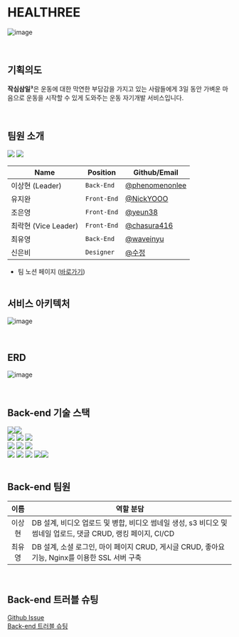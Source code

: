 # **HEALTHREE**

![image](https://user-images.githubusercontent.com/99732695/193487748-3202d2cf-7146-4729-9d93-f029f2e1be8e.png)

<br>

## **기획의도**

**작심삼일³**은 운동에 대한 막연한 부담감을 가지고 있는 사람들에게 3일 동안 가벼운 마음으로 운동을 시작할 수 있게 도와주는 운동 자기개발 서비스입니다.

<br>

## **팀원 소개**

<img src="https://img.shields.io/badge/react-61DAFB?style=plastic&logo=react&logoColor=black"> <img src="https://img.shields.io/badge/node.js-339933?style=plastic&logo=Node.js&logoColor=white">

| Name                 | Position    | Github/Email                                       |
| -------------------- | ----------- | -------------------------------------------------- |
| 이상현 (Leader)      | `Back-End`  | [@phenomenonlee](https://github.com/phenomenonleE) |
| 유지완               | `Front-End` | [@NickYOOO](https://github.com/NickYOOO)           |
| 조은영               | `Front-End` | [@yeun38](https://github.com/yeun38)               |
| 최락현 (Vice Leader) | `Front-End` | [@chasura416](https://github.com/chasura416)       |
| 최유영               | `Back-End`  | [@waveinyu](https://github.com/waveinyu)           |
| 신은비               | `Designer`  | [@수정](수정)                                      |

-   팀 노션 페이지 ([바로가기](https://www.notion.so/864fe5f8be8f4736895b8c29197de182)) <br> <br>

## **서비스 아키텍처**

![image](https://user-images.githubusercontent.com/99732695/193539155-bca8327c-b73e-4b40-adce-b1c644b2ea5a.png)

<br>

## **ERD**

![image](https://user-images.githubusercontent.com/99732695/193457382-b0c169b6-0d09-47c8-a051-09d9edaed654.png)

<br>

## **Back-end 기술 스택**

<img src="https://img.shields.io/badge/node.js-339933?style=plastic&logo=Node.js&logoColor=white"><img src="https://img.shields.io/badge/Express-000000?style=plastic&logo=Express&logoColor=white"> <br> <img src="https://img.shields.io/badge/JWT-000000?style=plastic&logo=JSON Web Tokens&logoColor=white"> <img src="https://img.shields.io/badge/Passport-34E27A?style=plastic&logo=Passport&logoColor=white"> <img src="https://img.shields.io/badge/FFmpeg-007808?style=plastic&logo=FFmpeg&logoColor=white"><br> <img src="https://img.shields.io/badge/Sequelize-52B0E7?style=plastic&logo=Sequelize&logoColor=white"> <img src="https://img.shields.io/badge/MySQL-4479A1?style=plastic&logo=MySQL&logoColor=white"> <img src="https://img.shields.io/badge/AWS RDS-527FFF?style=plastic&logo=Amazon RDS&logoColor=white"><br> <img src="https://img.shields.io/badge/GitHub Actions-2088FF?style=plastic&logo=GitHub Actions&logoColor=white"> <img src="https://img.shields.io/badge/AWS EC2-FF9900?style=plastic&logo=Amazon EC2&logoColor=white"> <img src="https://img.shields.io/badge/AWS S3-1572B6?style=plastic&logo=Amazon S3&logoColor=white"> <img src="https://img.shields.io/badge/NGINX-009639?style=plastic&logo=NGINX&logoColor=white"><img src="https://img.shields.io/badge/PM2-2B037A?style=plastic&logo=PM2 RDS&logoColor=white"><br> <br>

## **Back-end 팀원**

| 이름 | <center>역할 분담</center> |
| :-: | --- |
| 이상현 | DB 설계, 비디오 업로드 및 병합, 비디오 썸네일 생성, s3 비디오 및 썸네일 업로드, 댓글 CRUD, 랭킹 페이지, CI/CD |
| 최유영 | DB 설계, 소셜 로그인, 마이 페이지 CRUD, 게시글 CRUD, 좋아요 기능, Nginx를 이용한 SSL 서버 구축 |

<br>

## **Back-end 트러블 슈팅**

[Github Issue](https://github.com/Final-healthree/healthree-backend/issues) <br> [Back-end 트러블 슈팅](https://www.notion.so/b9ab1b43f44d42c0be5fc4c45cc0cd29?v=9a6a947295134c06a6589be6271f43ce)

